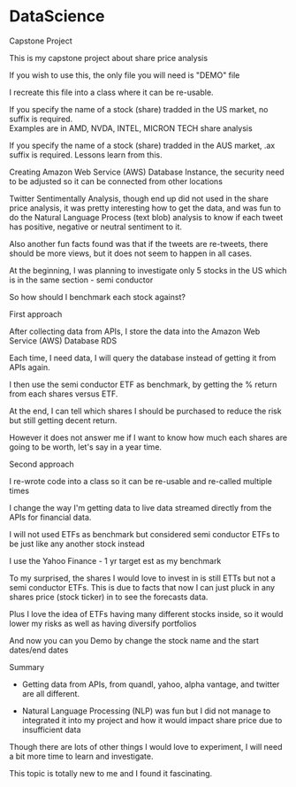 # DataScience
Capstone Project

This is my capstone project about share price analysis

If you wish to use this, the only file you will need is "DEMO" file

I recreate this file into a class where it can be re-usable.

If you specify the name of a stock (share) tradded in the US market, no suffix is required.  
Examples are in AMD, NVDA, INTEL, MICRON TECH share analysis

If you specify the name of a stock (share) tradded in the AUS market, .ax suffix is required.
Lessons learn from this.

Creating Amazon Web Service (AWS) Database Instance, the security need to be adjusted so it can be connected from other locations

Twitter Sentimentally Analysis, though end up did not used in the share price analysis, it was pretty interesting how to get the data, and was fun to do the Natural Language Process (text blob) analysis to know if each tweet has positive, negative or neutral sentiment to it.

Also another fun facts found was that if the tweets are re-tweets, there should be more views, but it does not seem to happen in all cases.

At the beginning, I was planning to investigate only 5 stocks in the US which is in the same section - semi conductor

So how should I benchmark each stock against?

First approach

After collecting data from APIs, I store the data into the Amazon Web Service (AWS) Database RDS

Each time, I need data, I will query the database instead of getting it from APIs again.

I then use the semi conductor ETF as benchmark, by getting the % return from each shares versus ETF.

At the end, I can tell which shares I should be purchased to reduce the risk but still getting decent return.

However it does not answer me if I want to know how much each shares are going to be worth, let's say in a year time.

Second approach

I re-wrote code into a class so it can be re-usable and re-called multiple times

I change the way I'm getting data to live data streamed directly from the APIs for financial data.

I will not used ETFs as benchmark but considered semi conductor ETFs to be just like any another stock instead

I use the Yahoo Finance - 1 yr target est as my benchmark

To my surprised, the shares I would love to invest in is still ETTs but not a semi conductor ETFs. This is due to facts that now I can just pluck in any shares price (stock ticker) in to see the forecasts data.

Plus I love the idea of ETFs having many different stocks inside, so it would lower my risks as well as having diversify portfolios

And now you can you Demo by change the stock name and the start dates/end dates

Summary

* Getting data from APIs, from quandl, yahoo, alpha vantage, and twitter are all different.

* Natural Language Processing (NLP) was fun but I did not manage to integrated it into my project and how it would impact share price due to insufficient data

Though there are lots of other things I would love to experiment, I will need a bit more time to learn and investigate.

This topic is totally new to me and I found it fascinating.
